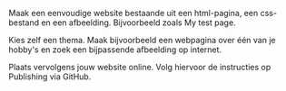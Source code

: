 Maak een eenvoudige website bestaande uit een html-pagina, een css-bestand en een afbeelding. Bijvoorbeeld zoals My test page.

Kies zelf een thema. Maak bijvoorbeeld een webpagina over één van je hobby's en zoek een bijpassende afbeelding op internet.

Plaats vervolgens jouw website online. Volg hiervoor de instructies op Publishing via GitHub.